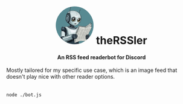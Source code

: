 <h1 align="center">
  <kbd><img src='logo.png' width=100px style='border-radius:100%' /></kbd>
  theRSSler
</h1>
<div align="center">
  <strong>An RSS feed readerbot for Discord</strong>
</div>

<br>
Mostly tailored for my specific use case, which is an image feed that doesn't play nice with other reader options.
<br>
<br>

```
node ./bot.js
```
